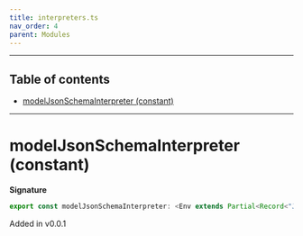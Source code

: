 ```yaml
---
title: interpreters.ts
nav_order: 4
parent: Modules
---
```


---

<h2 class="text-delta">Table of contents</h2>

- [modelJsonSchemaInterpreter (constant)](#modeljsonschemainterpreter-constant)

---

# modelJsonSchemaInterpreter (constant)

**Signature**

```ts
export const modelJsonSchemaInterpreter: <Env extends Partial<Record<"JsonSchemaURI", any>>>() => ModelAlgebraRefined1<"JsonSchemaURI", Env> & ModelAlgebraNewtype1<"JsonSchemaURI", Env> & ModelAlgebraUnknown1<"JsonSchemaURI", Env> & ModelAlgebraPrimitive1<"JsonSchemaURI", Env> & ModelAlgebraIntersection1<"JsonSchemaURI", Env> & ModelAlgebraObject1<"JsonSchemaURI", Env> & ModelAlgebraTaggedUnions1<"JsonSchemaURI", Env> & ModelAlgebraRecursive1<"JsonSchemaURI", Env> & ModelAlgebraStrMap1<"JsonSchemaURI", Env> & ModelAlgebraSet1<"JsonSchemaURI", Env> & ModelAlgebraUnions1<"JsonSchemaURI", Env> = ...
```

Added in v0.0.1

